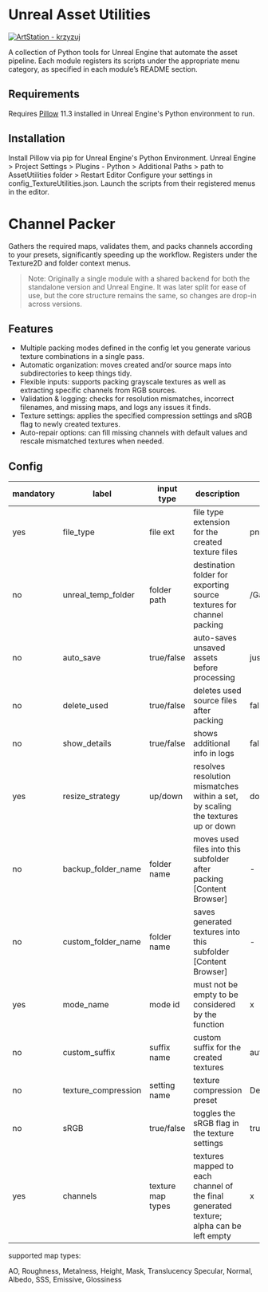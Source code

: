 # Unreal Asset Utilities

[![ArtStation - krzyzuj](https://img.shields.io/badge/ArtStation-krzyzuj-blue?logo=artstation)](https://artstation.com/krzyzuj)

A collection of Python tools for Unreal Engine that automate the asset pipeline.
Each module registers its scripts under the appropriate menu category, as specified in each module’s README section.


## Requirements
Requires [Pillow](https://pillow.readthedocs.io/en/stable/index.html) 11.3 installed in Unreal Engine's Python environment to run.

## Installation
Install Pillow via pip for Unreal Engine's Python Environment.
Unreal Engine > Project Settings > Plugins - Python > Additional Paths > path to AssetUtilities folder > Restart Editor
Configure your settings in config_TextureUtilities.json.
Launch the scripts from their registered menus in the editor.

&NewLine;
&NewLine;
# Channel Packer

Gathers the required maps, validates them, and packs channels according to your presets, significantly speeding up the workflow.
Registers under the Texture2D and folder context menus.

> Note: Originally a single module with a shared backend for both the standalone version and Unreal Engine.
It was later split for ease of use, but the core structure remains the same, so changes are drop-in across versions.

## Features
- Multiple packing modes defined in the config let you generate various texture combinations in a single pass.
- Automatic organization: moves created and/or source maps into subdirectories to keep things tidy.
- Flexible inputs: supports packing grayscale textures as well as extracting specific channels from RGB sources.
- Validation & logging: checks for resolution mismatches, incorrect filenames, and missing maps, and logs any issues it finds.
- Texture settings: applies the specified compression settings and sRGB flag to newly created textures.
- Auto-repair options: can fill missing channels with default values and rescale mismatched textures when needed.


## Config
&NewLine;

| mandatory | label | input type | description | if empty |
|-----------|------------|-------------|-----------|-----------|
| yes | file_type | file ext | file type extension for the created texture files | png |
| no | unreal_temp_folder | folder path | destination folder for exporting source textures for channel packing | /Game/TempFolder |
| no | auto_save | true/false | auto-saves unsaved assets before processing | just logs unsaved |
| no | delete_used | true/false | deletes used source files after packing | false |
| no | show_details | true/false | shows additional info in logs | false |
| yes | resize_strategy | up/down | resolves resolution mismatches within a set, by scaling the textures up or down | down |
| no | backup_folder_name | folder name | moves used files into this subfolder after packing [Content Browser] | - |
| no | custom_folder_name | folder name | saves generated textures into this subfolder [Content Browser] | - |
| yes | mode_name | mode id | must not be empty to be considered by the function | x |
| no |custom_suffix | suffix name | custom suffix for the created textures | auto|
| no |texture_compression | setting name | texture compression preset | Default|
| no | sRGB | true/false | toggles the sRGB flag in the texture settings | true |
| yes |channels | texture map types | textures mapped to each channel of the final generated texture; alpha can be left empty | x |

&NewLine;
supported map types:

AO, Roughness, Metalness, Height, Mask, Translucency
Specular, Normal, Albedo, SSS, Emissive, Glossiness
